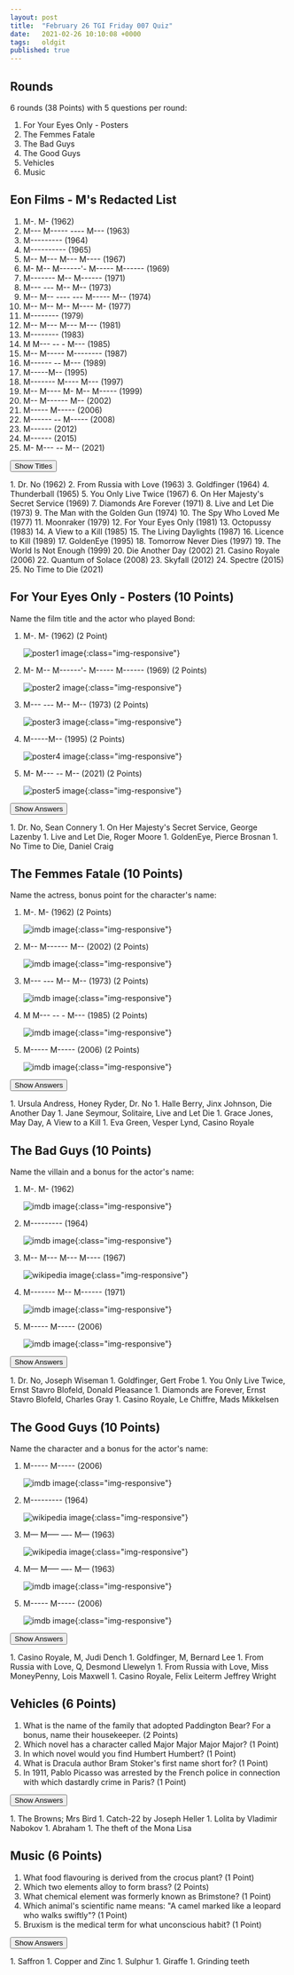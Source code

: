 ```yaml
---
layout: post
title:  "February 26 TGI Friday 007 Quiz"
date:   2021-02-26 10:10:08 +0000
tags:   oldgit
published: true
---
```


## Rounds

 6 rounds (38 Points) with 5 questions per round:

 1. For Your Eyes Only - Posters
 1. The Femmes Fatale
 1. The Bad Guys
 1. The Good Guys
 1. Vehicles 
 1. Music

## Eon Films - M's Redacted List

 1. M-. M- (1962)
 2. M--- M----- ---- M--- (1963)
 3. M--------- (1964)
 4. M---------- (1965)
 5. M-- M--- M--- M---- (1967)
 6. M- M-- M------'- M----- M------ (1969)
 7. M------- M-- M------ (1971)
 8. M--- --- M-- M-- (1973)
 9. M-- M-- ---- --- M----- M-- (1974)
 10. M-- M-- M-- M---- M- (1977)
 11. M-------- (1979)
 12. M-- M--- M--- M--- (1981)
 13. M-------- (1983)
 14. M M--- -- - M--- (1985)
 15. M-- M----- M-------- (1987)
 16. M------ -- M--- (1989)
 17. M-----M-- (1995)
 18. M------- M---- M--- (1997)
 19. M-- M---- M- M-- M----- (1999)
 20. M-- M------ M-- (2002)
 21. M----- M----- (2006)
 22. M------ -- M----- (2008)
 23. M------ (2012)
 24. M------ (2015)
 25. M- M--- -- M-- (2021)

<!-- markdownlint-disable -->
<button class="answer-button">Show Titles</button>
<div class="hide" markdown="1">
<!-- markdownlint-restore -->
 1. Dr. No (1962)
 2. From Russia with Love (1963)
 3. Goldfinger (1964)
 4. Thunderball (1965)
 5. You Only Live Twice (1967)
 6. On Her Majesty's Secret Service (1969)
 7. Diamonds Are Forever (1971)
 8. Live and Let Die (1973)
 9. The Man with the Golden Gun (1974)
 10. The Spy Who Loved Me (1977)
 11. Moonraker (1979)
 12. For Your Eyes Only (1981)
 13. Octopussy (1983)
 14. A View to a Kill (1985)
 15. The Living Daylights (1987)
 16. Licence to Kill (1989)
 17. GoldenEye (1995)
 18. Tomorrow Never Dies (1997)
 19. The World Is Not Enough (1999)
 20. Die Another Day (2002)
 21. Casino Royale (2006)
 22. Quantum of Solace (2008)
 23. Skyfall (2012)
 24. Spectre (2015)
 25. No Time to Die (2021)
<!-- markdownlint-disable -->
</div>
<!-- markdownlint-restore -->

## For Your Eyes Only - Posters (10 Points)

Name the film title and the actor who played Bond:

 1. M-. M- (1962) (2 Point)

    ![poster1 image]({{site.baseurl}}/assets/images/Dr._No_-_UK_cinema_poster.jpg){:class="img-responsive"}

 1. M- M-- M------'- M----- M------ (1969) (2 Points)

    ![poster2 image]({{site.baseurl}}/assets/images/On_Her_Majesty's_Secret_Service_-_UK_cinema_poster.jpg){:class="img-responsive"}

 1. M--- --- M-- M-- (1973) (2 Points)

    ![poster3 image]({{site.baseurl}}/assets/images/Live_and_Let_Die-_UK_cinema_poster.jpg){:class="img-responsive"}

 1. M-----M-- (1995) (2 Points)

    ![poster4 image]({{site.baseurl}}/assets/images/GoldenEye_-_UK_cinema_poster.jpg){:class="img-responsive"}

 1. M- M--- -- M-- (2021) (2 Points)

    ![poster5 image]({{site.baseurl}}/assets/images/No_Time_to_Die_poster.jpg){:class="img-responsive"}

<!-- markdownlint-disable -->
<button class="answer-button">Show Answers</button>
<div class="hide" markdown="1">
<!-- markdownlint-restore -->
1. Dr. No, Sean Connery
1. On Her Majesty's Secret Service, George Lazenby 
1. Live and Let Die, Roger Moore
1. GoldenEye, Pierce Brosnan
1. No Time to Die, Daniel Craig 
<!-- markdownlint-disable -->
</div>
<!-- markdownlint-restore -->

## The Femmes Fatale (10 Points)

Name the actress, bonus point for the character's name:

1. M-. M- (1962) (2 Points)

    ![imdb image](https://m.media-amazon.com/images/M/MV5BOGE4NWZmZDctYWJmYi00MjU1LTgwMzItNGRiNTg3Y2Y2NTI4XkEyXkFqcGdeQXVyMDM2NDM2MQ@@._V1_UY99_CR12,0,200,200.jpghttps://m.media-amazon.com/images/M/MV5BOGE4NWZmZDctYWJmYi00MjU1LTgwMzItNGRiNTg3Y2Y2NTI4XkEyXkFqcGdeQXVyMDM2NDM2MQ@@._V1_UY99_CR12,0,99,99_AL_.jpg){:class="img-responsive"}

1. M-- M------ M-- (2002) (2 Points)

    ![imdb image](https://m.media-amazon.com/images/M/MV5BMTkxNDY0MzU0MV5BMl5BanBnXkFtZTYwNjc4MTg2._V1_UX100_CR0,0,100,100_AL_.jpg){:class="img-responsive"}

1. M--- --- M-- M-- (1973) (2 Points) 

    ![imdb image](https://m.media-amazon.com/images/M/MV5BYjhjZTcxM2QtZjAzNy00NWRkLWE3ZWMtMDIxMjA1YTczYjlkXkEyXkFqcGdeQXVyMDM2NDM2MQ@@._V1_UX100_CR0,0,100,100_AL_.jpg){:class="img-responsive"}

1. M M--- -- - M--- (1985) (2 Points)

    ![imdb image](https://m.media-amazon.com/images/M/MV5BNjczMmJlNWQtMmJjYi00ZmVkLWIwOWEtZmM2MjExOTk1MjgxXkEyXkFqcGdeQXVyMTkxNjUyNQ@@._V1_UX99_CR0,0,99,99_AL_.jpg){:class="img-responsive"}

1. M----- M----- (2006) (2 Points)

    ![imdb image](https://m.media-amazon.com/images/M/MV5BNDI1NjUyOTY4M15BMl5BanBnXkFtZTcwOTY2MTUyNA@@._V1_UX100_CR0,0,100,100_AL_.jpg){:class="img-responsive"}

<!-- markdownlint-disable -->
<button class="answer-button">Show Answers</button>
<div class="hide" markdown="1">
<!-- markdownlint-restore -->
1. Ursula Andress, Honey Ryder, Dr. No
1. Halle Berry, Jinx Johnson, Die Another Day 
1. Jane Seymour, Solitaire, Live and Let Die
1. Grace Jones, May Day, A View to a Kill  
1. Eva Green, Vesper Lynd, Casino Royale
<!-- markdownlint-disable -->
</div>
<!-- markdownlint-restore -->

## The Bad Guys (10 Points)

Name the villain and a bonus for the actor's name:

1. M-. M- (1962)

    ![imdb image](https://m.media-amazon.com/images/M/MV5BMTY1NDYwMzk1M15BMl5BanBnXkFtZTcwODY0MjY2Nw@@._V1_UX100_CR0,0,100,100_AL_.jpg){:class="img-responsive"}

1. M--------- (1964)

    ![imdb image](https://m.media-amazon.com/images/M/MV5BMTk2MzM0Mjc3M15BMl5BanBnXkFtZTcwNjMxNTgzNA@@._V1_UX100_CR0,0,100,100_AL_.jpg){:class="img-responsive"}

1. M-- M--- M--- M---- (1967)

    ![wikipedia image](https://upload.wikimedia.org/wikipedia/en/thumb/c/c3/Blofeldpleasance67.jpg/220px-Blofeldpleasance67.jpg){:class="img-responsive"}

1. M------- M-- M------ (1971)

    ![imdb image](https://m.media-amazon.com/images/M/MV5BZGZhMDk3ODctNDU3ZC00YjA3LTljOWUtMjYyNGJkNzZhZjcyXkEyXkFqcGdeQXVyNjcwNDUyODM@._V1_UY100_CR39,0,100,100_AL_.jpg){:class="img-responsive"}

1. M----- M----- (2006)

    ![imdb image](https://m.media-amazon.com/images/M/MV5BMTQ1NjA5OTkwNF5BMl5BanBnXkFtZTcwNjY2MTUyNA@@._V1_UY100_CR25,0,100,100_AL_.jpg){:class="img-responsive"}

<!-- markdownlint-disable -->
<button class="answer-button">Show Answers</button>
<div class="hide" markdown="1">
<!-- markdownlint-restore -->
1. Dr. No, Joseph Wiseman
1. Goldfinger, Gert Frobe
1. You Only Live Twice, Ernst Stavro Blofeld, Donald Pleasance
1. Diamonds are Forever, Ernst Stavro Blofeld, Charles Gray
1. Casino Royale, Le Chiffre, Mads Mikkelsen 
<!-- markdownlint-disable -->
</div>
<!-- markdownlint-restore -->

## The Good Guys (10 Points)

Name the character and a bonus for the actor's name:

1. M----- M----- (2006)

    ![imdb image](https://m.media-amazon.com/images/M/MV5BMjM2NzQ0NjYyMV5BMl5BanBnXkFtZTgwNjY1NDg0MzI@._V1_UY100_CR70,0,100,100_AL_.jpg){:class="img-responsive"}

1. M--------- (1964)

    ![wikipedia image](https://upload.wikimedia.org/wikipedia/en/thumb/0/0e/Actor_Bernard_Lee.jpg/220px-Actor_Bernard_Lee.jpg){:class="img-responsive"}

1. M— M—– —- M— (1963)

    ![wikipedia image](https://upload.wikimedia.org/wikipedia/commons/thumb/6/65/Desmond_Llewelyn_01.jpg/220px-Desmond_Llewelyn_01.jpg){:class="img-responsive"}

1. M— M—– —- M— (1963)

    ![imdb image](https://m.media-amazon.com/images/M/MV5BOWRjY2I4MTUtNDQyYy00Y2MxLTlmYjItMzIxOWU4ZWNlZjhjXkEyXkFqcGdeQXVyNjcwNDUyODM@._V1_UY100_CR39,0,100,100_AL_.jpg){:class="img-responsive"}

1. M----- M----- (2006)

    ![imdb image](https://m.media-amazon.com/images/M/MV5BMTUxNDA1ODQ4NV5BMl5BanBnXkFtZTYwODg5OTE3._V1_UX100_CR0,0,100,100_AL_.jpg){:class="img-responsive"}

<!-- markdownlint-disable -->
<button class="answer-button">Show Answers</button>
<div class="hide" markdown="1">
<!-- markdownlint-restore -->
1. Casino Royale, M, Judi Dench
1. Goldfinger, M, Bernard Lee
1. From Russia with Love, Q, Desmond Llewelyn 
1. From Russia with Love, Miss MoneyPenny, Lois Maxwell
1. Casino Royale, Felix Leiterm Jeffrey Wright
<!-- markdownlint-disable -->
</div>
<!-- markdownlint-restore -->

## Vehicles (6 Points)

1. What is the name of the family that adopted Paddington Bear?
   For a bonus, name their housekeeper. (2 Points)
1. Which novel has a character called Major Major Major Major? (1 Point)
1. In which novel would you find Humbert Humbert? (1 Point)
1. What is Dracula author Bram Stoker's first name short for? (1 Point)
1. In 1911, Pablo Picasso was arrested by the French police in connection with which dastardly crime
   in Paris? (1 Point)

<!-- markdownlint-disable -->
<button class="answer-button">Show Answers</button>
<div class="hide" markdown="1">
<!-- markdownlint-restore -->
1. The Browns; Mrs Bird
1. Catch-22 by Joseph Heller
1. Lolita by Vladimir Nabokov
1. Abraham
1. The theft of the Mona Lisa
<!-- markdownlint-disable -->
</div>
<!-- markdownlint-restore -->

## Music (6 Points)

1. What food flavouring is derived from the crocus plant? (1 Point)
1. Which two elements alloy to form brass? (2 Points)
1. What chemical element was formerly known as Brimstone? (1 Point)
1. Which animal's scientific name means: "A camel marked like a leopard who walks swiftly"? (1 Point)
1. Bruxism is the medical term for what unconscious habit? (1 Point)

<!-- markdownlint-disable -->
<button class="answer-button">Show Answers</button>
<div class="hide" markdown="1">
<!-- markdownlint-restore -->
1. Saffron
1. Copper and Zinc
1. Sulphur
1. Giraffe
1. Grinding teeth
<!-- markdownlint-disable -->
</div>
<!-- markdownlint-restore -->


